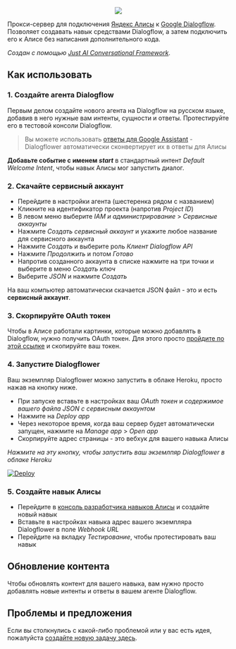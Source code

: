 <p align="center">
  <img src="https://just-ai.github.io/dialogflower/img/Dialogflower.png">
</p>

Прокси-сервер для подключения [Яндекс Алисы](https://dialogs.yandex.ru/) к [Google Dialogflow](https://cloud.google.com/dialogflow/es/docs).
Позволяет создавать навык средствами Dialogflow, а затем подключить его к Алисе без написания дополнительного кода.

_Создан с помощью [Just AI Conversational Framework](https://just-ai.com/jaicf-framework)_.

## Как использовать

### 1. Создайте агента Dialogflow

Первым делом создайте нового агента на Dialogflow на русском языке, добавив в него нужные вам интенты, сущности и ответы.
Протестируйте его в тестовой консоли Dialogflow.

> Вы можете использовать [ответы для Google Assistant](https://developers.google.com/assistant/conversational/df-asdk/rich-responses) - Dialogflower автоматически сконвертирует их в ответы для Алисы

**Добавьте событие с именем _start_** в стандартный интент _Default Welcome Intent_, чтобы навык Алисы мог запустить диалог.

### 2. Скачайте сервисный аккаунт

- Перейдите в настройки агента (шестеренка рядом с названием)
- Кликните на идентификатор проекта (напротив _Project ID_)
- В левом меню выберите _IAM и администрирование_ > _Сервисные аккаунты_
- Нажмите _Создать сервисный аккаунт_ и укажите любое название для сервисного аккаунта
- Нажмите _Создать_ и выберите роль _Клиент Dialogflow API_
- Нажмите _Продолжить_ и потом _Готово_
- Напротив созданного аккаунта в списке нажмите на три точки и выберите в меню _Создать ключ_
- Выберите _JSON_ и нажмите _Создать_

На ваш компьютер автоматически скачается JSON файл - это и есть **сервисный аккаунт**.

### 3. Скорпируйте OAuth токен

Чтобы в Алисе работали картинки, которые можно добавлять в Dialogflow, нужно получить OAuth токен.
Для этого просто [пройдите по этой ссылке](https://oauth.yandex.ru/authorize?response_type=token&client_id=c473ca268cd749d3a8371351a8f2bcbd) и скопируйте ваш токен.

### 4. Запустите Dialogflower

Ваш экземпляр Dialogflower можно запустить в облаке Heroku, просто нажав на кнопку ниже.

- При запуске вставьте в настройках ваш _OAuth токен_ и _содержимое вашего файла JSON с сервисным аккаунтом_
- Нажмите на _Deploy app_
- Через некоторое время, когда ваш сервер будет автоматически запущен, нажмите на _Manage app_ > _Open app_
- Скорпируйте адрес страницы - это вебхук для вашего навыка Алисы

_Нажмите на эту кнопку, чтобы запустить ваш экземлпяр Dialogflower в облаке Heroku_

[![Deploy](https://www.herokucdn.com/deploy/button.svg)](https://heroku.com/deploy)

### 5. Создайте навык Алисы

- Перейдите в [консоль разработчика навыков Алисы](https://dialogs.yandex.ru/developer) и создайте новый навык
- Вставьте в настройках навыка адрес вашего экземпляра Dialogflower в поле _Webhook URL_
- Перейдите на вкладку _Тестирование_, чтобы протестировать ваш навык

## Обновление контента

Чтобы обновлять контент для вашего навыка, вам нужно просто добавлять новые интенты и ответы в вашем агенте Dialogflow.

## Проблемы и предложения

Если вы столкнулись с какой-либо проблемой или у вас есть идея, пожалуйста [создайте новую задачу здесь](https://github.com/just-ai/dialogflower/issues).